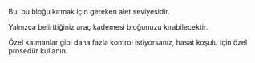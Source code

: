 Bu, bu bloğu kırmak için gereken alet seviyesidir.

Yalnızca belirttiğiniz araç kademesi bloğunuzu kırabilecektir.

Özel katmanlar gibi daha fazla kontrol istiyorsanız,
hasat koşulu için özel prosedür kullanın.